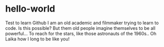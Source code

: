 # hello-world
Test to learn Github
I am an old academic and filmmaker trying to learn to code. Is this possible? 
But them old people imagine themselves to be all powerful...
To reach for the stars, like those astronauts of the 1960s..
Oh Laika how I long to be like you!
